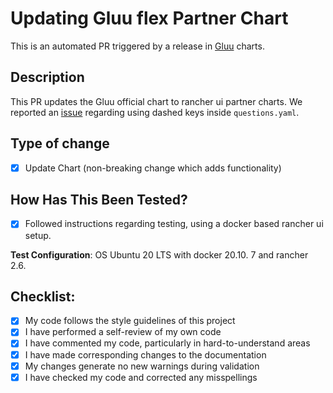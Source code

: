 # Updating Gluu flex Partner Chart

This is an automated PR triggered by a release in [Gluu](https://github.com/GluuFederation/flex) charts.

## Description

This PR updates the Gluu official chart to rancher ui partner charts.  We reported an [issue](https://github.com/rancher/partner-charts/issues/235) regarding using dashed keys inside `questions.yaml`. 


## Type of change

- [x] Update Chart (non-breaking change which adds functionality)

## How Has This Been Tested?

- [x] Followed instructions regarding testing, using a docker based rancher ui setup. 

**Test Configuration**:
OS Ubuntu 20 LTS with docker 20.10. 7 and rancher 2.6.

## Checklist:

- [x] My code follows the style guidelines of this project
- [x] I have performed a self-review of my own code
- [x] I have commented my code, particularly in hard-to-understand areas
- [x] I have made corresponding changes to the documentation
- [x] My changes generate no new warnings during validation
- [x] I have checked my code and corrected any misspellings
